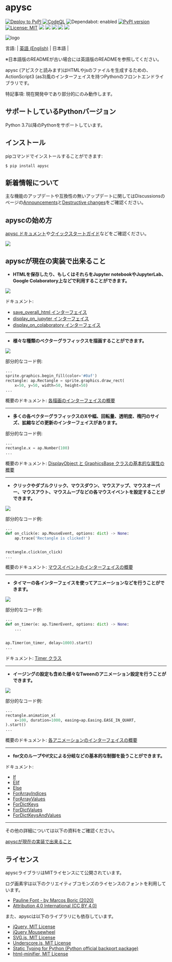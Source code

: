 # apysc

[![Deploy to PyPI](https://github.com/simon-ritchie/apysc/actions/workflows/deploy_to_pypi.yml/badge.svg)](https://github.com/simon-ritchie/apysc/actions/workflows/deploy_to_pypi.yml)
[![CodeQL](https://github.com/simon-ritchie/apysc/actions/workflows/codeql_analysis.yml/badge.svg)](https://github.com/simon-ritchie/apysc/actions/workflows/codeql_analysis.yml)
![Dependabot: enabled](https://img.shields.io/badge/Dependabot-enabled-brightgreen)
[![PyPI version](https://badge.fury.io/py/apysc.svg)](https://badge.fury.io/py/apysc)
[![License: MIT](https://img.shields.io/badge/License-MIT-brightgreen.svg)](https://github.com/simon-ritchie/apysc/blob/main/LICENSE)
![](https://byob.yarr.is/simon-ritchie/apysc/passing_unit_test_python_versions)
![](https://byob.yarr.is/simon-ritchie/apysc/unit_tests_coverage)
![](https://byob.yarr.is/simon-ritchie/apysc/passing_unit_tests_num)
![](https://byob.yarr.is/simon-ritchie/apysc/passing_doctests_num)
![](https://byob.yarr.is/simon-ritchie/apysc/passing_lints)


![logo](https://github.com/simon-ritchie/apysc/blob/main/assets/logo_v1/logo_small_v1.png)

言語: | [英語 (English)](https://github.com/simon-ritchie/apysc/) | 日本語 |

※日本語版のREADMEが古い場合には英語版のREADMEを参照してください。

apysc (アピスクと読みます)はHTMLやjsのファイルを生成するための、ActionScript3 (as3)風のインターフェイスを持つPythonのフロントエンドライブラリです。

特記事項: 現在開発中であり部分的にのみ動作します。

## サポートしているPythonバージョン

Python 3.7以降のPythonをサポートしています。

## インストール

pipコマンドでインストールすることができます:

```
$ pip install apysc
```

## 新着情報について

主な機能のアップデートや互換性の無いアップデートに関してはDiscussionsのページの[Announcements](https://github.com/simon-ritchie/apysc/discussions/categories/announcements)と[Destructive changes](https://github.com/simon-ritchie/apysc/discussions/categories/destructive-changes)をご確認ください。

## apyscの始め方

[apysc ドキュメント](https://simon-ritchie.github.io/apysc/jp/jp_index.html)や[クイックスタートガイド](https://simon-ritchie.github.io/apysc/jp/jp_quick_start.html)などをご確認ください。

<a href="https://simon-ritchie.github.io/apysc/jp/jp_index.html"><img src="https://github.com/simon-ritchie/apysc/blob/main/assets/document_index_screenshot.png"></a>

## apyscが現在の実装で出来ること

- **HTMLを保存したり、もしくはそれらをJupyter notebookやJupyterLab、Google Colaboratory上などで利用することができます。**

![](https://github.com/simon-ritchie/apysc/blob/main/assets/jupyterlab_interface.png)

ドキュメント:

- [save_overall_html インターフェイス](https://simon-ritchie.github.io/apysc/jp/jp_save_overall_html.html)
- [display_on_jupyter インターフェイス](https://simon-ritchie.github.io/apysc/jp/jp_display_on_jupyter.html)
- [display_on_colaboratory インターフェイス](https://simon-ritchie.github.io/apysc/jp/jp_display_on_colaboratory.html)

---

- **様々な種類のベクターグラフィックスを描画することができます。**


![](https://github.com/simon-ritchie/apysc/blob/main/assets/vector_graphics_samples.png)

部分的なコード例:

```py
...
sprite.graphics.begin_fill(color='#0af')
rectangle: ap.Rectangle = sprite.graphics.draw_rect(
    x=50, y=50, width=50, height=50)
...
```

概要のドキュメント: [各描画のインターフェイスの概要](https://simon-ritchie.github.io/apysc/jp/jp_draw_interfaces_abstract.html)

---

- **多くの各ベクターグラフィックスのXや幅、回転量、透明度、楕円のサイズ、拡縮などの更新のインターフェイスがあります。**

部分的なコード例:

```py
...
rectangle.x = ap.Number(100)
...
```

概要のドキュメント: [DisplayObject と GraphicsBase クラスの基本的な属性の概要](https://simon-ritchie.github.io/apysc/jp/jp_display_object_and_graphics_base_prop_abstract.html)

---

- **クリックやダブルクリック、マウスダウン、マウスアップ、マウスオーバー、マウスアウト、マウスムーブなどの各マウスイベントを設定することができます。**

![](https://github.com/simon-ritchie/apysc/blob/main/assets/mouse_move.gif)

部分的なコード例:

```py
...
def on_click(e: ap.MouseEvent, options: dict) -> None:
    ap.trace('Rectangle is clicked!')


rectangle.click(on_click)
...
```

概要のドキュメント: [マウスイベントのインターフェイスの概要](https://simon-ritchie.github.io/apysc/jp/jp_mouse_event_abstract.html)

---

- **タイマーの各インターフェイスを使ってアニメーションなどを行うことができます。**

![](https://github.com/simon-ritchie/apysc/blob/main/assets/rotation_and_alpha_animation.gif)

部分的なコード例:

```py
...
def on_timer(e: ap.TimerEvent, options: dict) -> None:
    ...


ap.Timer(on_timer, delay=1000).start()
...
```

ドキュメント: [Timer クラス](https://simon-ritchie.github.io/apysc/jp/jp_timer.html)

---

- **イージングの設定も含めた様々なTweenのアニメーション設定を行うことができます。**

[![](https://github.com/simon-ritchie/apysc/blob/main/assets/animation_interfaces_abstract.gif)](https://simon-ritchie.github.io/apysc/animation_interfaces_abstract.html)

部分的なコード例:

```py
...
rectangle.animation_x(
    x=100, duration=1000, easing=ap.Easing.EASE_IN_QUART,
).start()
...
```

概要のドキュメント: [各アニメーションのインターフェイスの概要](https://simon-ritchie.github.io/apysc/jp/jp_animation_interfaces_abstract.html)

---

- **for文のループやif文による分岐などの基本的な制御を扱うことができます。**

ドキュメント:

- [If](https://simon-ritchie.github.io/apysc/jp/jp_if.html)
- [Elif](https://simon-ritchie.github.io/apysc/jp/jp_elif.html)
- [Else](https://simon-ritchie.github.io/apysc/jp/jp_else.html)
- [ForArrayIndices](https://simon-ritchie.github.io/apysc/jp/jp_for_array_indices.html)
- [ForArrayValues](https://simon-ritchie.github.io/apysc/jp/jp_for_array_values.html)
- [ForDictKeys](https://simon-ritchie.github.io/apysc/jp/jp_for_dict_keys.html)
- [ForDictValues](https://simon-ritchie.github.io/apysc/jp/jp_for_dict_values.html)
- [ForDictKeysAndValues](https://simon-ritchie.github.io/apysc/jp/jp_for_dict_keys_and_values.html)

---

その他の詳細については以下の資料をご確認ください。

[apyscが現在の実装で出来ること](https://simon-ritchie.github.io/apysc/jp/jp_what_apysc_can_do.html)

## ライセンス

apyscライブラリはMITライセンスにて公開されています。

ログ画素宇は以下のクリエイティブコモンズのライセンスのフォントを利用しています。

- [Pauline Font - by Marcos Boric (2020)](https://www.behance.net/gallery/94972757/Pauline-Font)
- [Attribution 4.0 International (CC BY 4.0)](https://creativecommons.org/licenses/by/4.0/deed.en)

また、apyscは以下のライブラリにも依存しています。

- [jQuery, MIT License](https://github.com/jquery/jquery/blob/main/LICENSE.txt)
- [jQuery Mousewheel](https://github.com/jquery/jquery-mousewheel/blob/main/LICENSE.txt)
- [SVG.js, MIT License](https://github.com/svgdotjs/svg.js/blob/master/LICENSE.txt)
- [Underscore.js, MIT License](https://github.com/jashkenas/underscore/blob/master/LICENSE)
- [Static Typing for Python (Python official backport package)](https://github.com/python/typing)
- [html-minifier, MIT License](https://github.com/Kaumer/html-minifier/blob/master/LICENSE)
